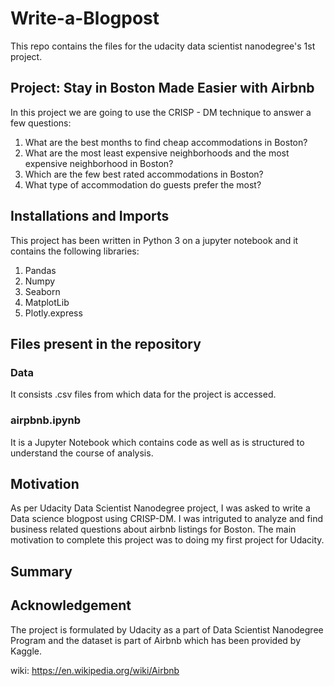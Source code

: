 # Write-a-Blogpost
This repo contains the files for the udacity data scientist nanodegree's 1st project.

## Project: Stay in Boston Made Easier with Airbnb

In this project we are going to use the CRISP - DM technique to answer a few questions:
1. What are the best months to find cheap accommodations in Boston?
2. What are the most least expensive neighborhoods and the most expensive neighborhood in Boston?
3. Which are the few best rated accommodations in Boston?
4. What type of accommodation do guests prefer the most?

## Installations and Imports
This project has been written in Python 3 on a jupyter notebook and it contains the following libraries:
1. Pandas
2. Numpy
3. Seaborn
4. MatplotLib
5. Plotly.express

## Files present in the repository
### Data
It consists .csv files from which data for the project is accessed.
### airpbnb.ipynb
It is a Jupyter Notebook which contains code as well as is structured to understand the course of analysis.

## Motivation
As per Udacity Data Scientist Nanodegree project, I was asked to write a Data science blogpost using CRISP-DM. I was intriguted to analyze and find business related questions about airbnb listings for Boston. The main motivation to complete this project was to doing my first project for Udacity.

## Summary

## Acknowledgement
The project is formulated by Udacity as a part of Data Scientist Nanodegree Program and the dataset is part of Airbnb which has been provided by Kaggle.


wiki: https://en.wikipedia.org/wiki/Airbnb 
